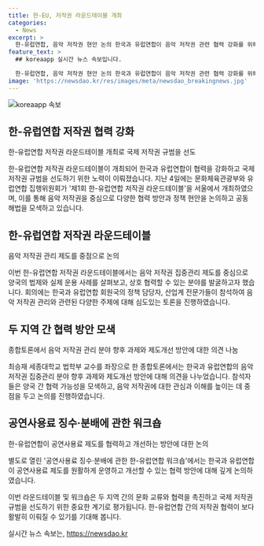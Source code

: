 ```yaml
---
title: 한-EU, 저작권 라운드테이블 개최
categories:
  - News
excerpt: >
  한-유럽연합, 음악 저작권 현안 논의 한국과 유럽연합이 음악 저작권 관련 협력 강화를 위해 ‘한-유럽연합 저작권 라운드테이블’을 개최했다. 회의는 국제 저작권 규범을 선도하기 위한 것으로, 음악 저작권 집중관리를 중점으로 다루었으며 각국의 정책 담당자와 산업계 전문가들이 참석했다. 이를 통해 음악 저작권 분야의 협력 방안과 개선을 논의하고 있으며, 이번 회의를 통해 더 나은 국제 저작권 규범을 선도해 나갈 예정이다.
feature_text: >
  ## koreaapp 실시간 뉴스 속보입니다.

  한-유럽연합, 음악 저작권 현안 논의 한국과 유럽연합이 음악 저작권 관련 협력 강화를 위해 ‘한-유럽연합 저작권 라운드테이블’을 개최했다. 회의는 국제 저작권 규범을 선도하기 위한 것으로, 음악 저작권 집중관리를 중점으로 다루었으며 각국의 정책 담당자와 산업계 전문가들이 참석했다. 이를 통해 음악 저작권 분야의 협력 방안과 개선을 논의하고 있으며, 이번 회의를 통해 더 나은 국제 저작권 규범을 선도해 나갈 예정이다.
image: 'https://newsdao.kr/res/images/meta/newsdao_breakingnews.jpg'
---
```


<p><img src="https://newsdao.kr/res/images/meta/newsdao_breakingnews.jpg" alt="koreaapp 속보" /></p>

<h2 data-ke-size="size26">한-유럽연합 저작권 협력 강화</h2>

<p data-ke-size="size16">한-유럽연합 저작권 라운드테이블 개최로 국제 저작권 규범을 선도</p>

<p>한-유럽연합 저작권 라운드테이블이 개최되어 한국과 유럽연합이 협력을 강화하고 국제 저작권 규범을 선도하기 위한 노력이 이뤄졌습니다. 지난 4일에는 문화체육관광부와 유럽연합 집행위원회가 '제1회 한-유럽연합 저작권 라운드테이블'을 서울에서 개최하였으며, 이를 통해 음악 저작권을 중심으로 다양한 협력 방안과 정책 현안을 논의하고 공동 해법을 모색하고 있습니다.</p>

<h2 data-ke-size="size26">한-유럽연합 저작권 라운드테이블</h2>

<p data-ke-size="size16">음악 저작권 관리 제도를 중점으로 논의</p>

<p>이번 한-유럽연합 저작권 라운드테이블에서는 음악 저작권 집중관리 제도를 중심으로 양국의 법제와 실제 운용 사례를 살펴보고, 상호 협력할 수 있는 분야를 발굴하고자 했습니다. 회의에는 한국과 유럽연합 회원국의 정책 담당자, 산업계 전문가들이 참석하여 음악 저작권 관리와 관련된 다양한 주제에 대해 심도있는 토론을 진행하였습니다.</p>

<h2 data-ke-size="size26">두 지역 간 협력 방안 모색</h2>

<p data-ke-size="size16">종합토론에서 음악 저작권 관리 분야 향후 과제와 제도개선 방안에 대한 의견 나눔</p>

<p>최승재 세종대학교 법학부 교수를 좌장으로 한 종합토론에서는 한국과 유럽연합의 음악 저작권 집중관리 분야 향후 과제와 제도개선 방안에 대해 의견을 나누었습니다. 참석자들은 양국 간 협력 가능성을 모색하고, 음악 저작권에 대한 관심과 이해를 높이는 데 중점을 두고 논의를 진행하였습니다.</p>

<h2 data-ke-size="size26">공연사용료 징수·분배에 관한 워크숍</h2>

<p data-ke-size="size16">한-유럽연합이 공연사용료 제도를 협력하고 개선하는 방안에 대한 논의</p>

<p>별도로 열린 '공연사용료 징수·분배에 관한 한-유럽연합 워크숍'에서는 한국과 유럽연합이 공연사용료 제도를 원활하게 운영하고 개선할 수 있는 협력 방안에 대해 깊게 논의하였습니다.</p>

<p>이번 라운드테이블 및 워크숍은 두 지역 간의 문화 교류와 협력을 촉진하고 국제 저작권 규범을 선도하기 위한 중요한 계기로 평가됩니다. 한-유럽연합 간의 저작권 협력이 보다 활발히 이뤄질 수 있기를 기대해 봅니다.</p>
실시간 뉴스 속보는, <a href="https://newsdao.kr" rel="dofollow">https://newsdao.kr</a>


